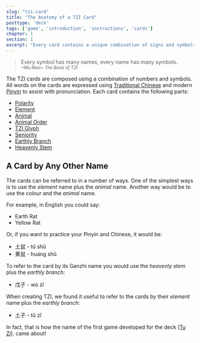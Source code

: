 ```yaml
---
slug: "tzi-card"
title: "The Anatomy of a TZI Card"
posttype: 'deck'
tags: ['game', 'introduction', 'instructions', 'cards']
chapter: 1
section: 1
excerpt: "Every card contains a unique combination of signs and symbols and words"
---
```

<blockquote>
    <p>
        Every symbol has many names, every name has many symbols.
        <br />
        <small>~Mu Mao~ <em>The Book of TZI</em></small>
    </p>
</blockquote>

The TZI cards are composed using a combination of numbers and symbols. All words on the cards are expressed using [Traditional Chinese](https://en.wikipedia.org/wiki/Traditional_Chinese_characters "Traditional Chinese Characters") and modern [Pinyin](https://en.wikipedia.org/wiki/Pinyin "Pinyin") to assist with pronunciation. Each card contains the following parts:

* [Polarity](../polarity "Polarity")
* [Element](elements "Element")
* [Animal](animals "Animal")
* [Animal Order](animals "Animal")
* [TZI Glyph](tzi-glyph "TZI Glyph")
* [Seniority](seniority "Seniority")
* [Earthly Branch](earthly-branch "Earthly Branch")
* [Heavenly Stem](heavenly-stem "Heavenly Stem")

## A Card by Any Other Name

The cards can be referred to in a number of ways. One of the simplest ways is to use the *element* name plus the *animal* name.
Another way would be to use the *colour* and the *animal* name.

For example, in English you could say:
* Earth Rat
* Yellow Rat

Or, if you want to practice your Pinyin and Chinese, it would be:
* 土鼠	- tǔ shǔ
* 黄鼠 - huáng shǔ

To refer to the card by its Ganzhi name you would use the *heavenly stem* plus the *earthly branch*:
* 戊子 - wù zǐ

When creating TZI, we found it useful to refer to the cards by their *element* name plus the *earthly branch*:
* 土子 - tǔ zǐ

In fact, that is how the name of the first game developed for the deck ([Tu Zi](tu-zi "Tu Zi")), came about! 



